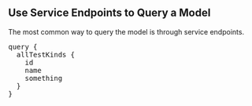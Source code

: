 <?xml version="1.0" encoding="utf-8"?>
<html xmlns:MadCap="http://www.madcapsoftware.com/Schemas/MadCap.xsd" MadCap:lastBlockDepth="7" MadCap:lastHeight="412" MadCap:lastWidth="1837" class="task">
    <head><title>Use Service Endpoints to Query a Model</title>
    </head>
    <body>
        <h2>Use Service Endpoints to Query a Model</h2>
        <p class="BodyText">The most common way to query the model is through service endpoints.</p><pre xml:space="preserve" class="Codeblock">query {
  allTestKinds {
    id
    name
    something
  }
}
</pre>
    </body>
</html>
